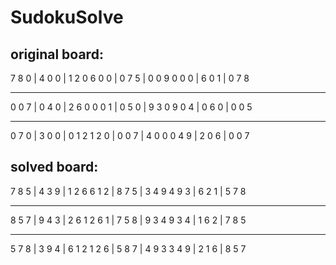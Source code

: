 # SudokuSolve
## original board:
7 8 0  | 4 0 0  | 1 2 0
6 0 0  | 0 7 5  | 0 0 9
0 0 0  | 6 0 1  | 0 7 8
- - - - - - - - - - - -
0 0 7  | 0 4 0  | 2 6 0
0 0 1  | 0 5 0  | 9 3 0
9 0 4  | 0 6 0  | 0 0 5
- - - - - - - - - - - -
0 7 0  | 3 0 0  | 0 1 2
1 2 0  | 0 0 7  | 4 0 0
0 4 9  | 2 0 6  | 0 0 7

## solved board:
7 8 5  | 4 3 9  | 1 2 6
6 1 2  | 8 7 5  | 3 4 9
4 9 3  | 6 2 1  | 5 7 8
- - - - - - - - - - - -
8 5 7  | 9 4 3  | 2 6 1
2 6 1  | 7 5 8  | 9 3 4
9 3 4  | 1 6 2  | 7 8 5
- - - - - - - - - - - -
5 7 8  | 3 9 4  | 6 1 2
1 2 6  | 5 8 7  | 4 9 3
3 4 9  | 2 1 6  | 8 5 7
